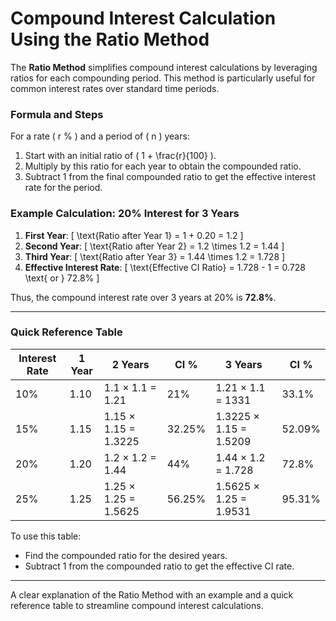 # Compound Interest Calculation Using the Ratio Method

The **Ratio Method** simplifies compound interest calculations by leveraging ratios for each compounding period. This method is particularly useful for common interest rates over standard time periods.

### Formula and Steps
For a rate \( r \% \) and a period of \( n \) years:
1. Start with an initial ratio of \( 1 + \frac{r}{100} \).
2. Multiply by this ratio for each year to obtain the compounded ratio.
3. Subtract 1 from the final compounded ratio to get the effective interest rate for the period.

### Example Calculation: 20% Interest for 3 Years
1. **First Year**:
   \[
   \text{Ratio after Year 1} = 1 + 0.20 = 1.2
   \]
2. **Second Year**:
   \[
   \text{Ratio after Year 2} = 1.2 \times 1.2 = 1.44
   \]
3. **Third Year**:
   \[
   \text{Ratio after Year 3} = 1.44 \times 1.2 = 1.728
   \]
4. **Effective Interest Rate**:
   \[
   \text{Effective CI Ratio} = 1.728 - 1 = 0.728 \text{ or } 72.8\%
   \]

Thus, the compound interest rate over 3 years at 20% is **72.8%**.

---

### Quick Reference Table

<!--
| Interest Rate | 1 Year | 2 Years               | 3 Years               |
|---------------|--------|-----------------------|-----------------------|
| 10%           | 1.10   | \( 1.1 \times 1.1 = 1.21 \) | \( 1.21 \times 1.1 = 1.331 \) |
| 15%           | 1.15   | \( 1.15 \times 1.15 = 1.3225 \) | \( 1.3225 \times 1.15 = 1.5209 \) |
| 20%           | 1.20   | \( 1.2 \times 1.2 = 1.44 \) | \( 1.44 \times 1.2 = 1.728 \) |
| 25%           | 1.25   | \( 1.25 \times 1.25 = 1.5625 \) | \( 1.5625 \times 1.25 = 1.9531 \) |
-->

<table>
  <thead>
    <tr>
      <th>Interest Rate </th>
      <th>1 Year</th>
      <th>2 Years</th>
      <th>CI %</th>
      <th>3 Years</th>
       <th>CI %</th>
    </tr>
  </thead>
  <tbody>
    <tr>
      <td>10%</td>
      <td>1.10</td>
      <td>1.1 × 1.1 = 1.21</td>
      <td>21%</td>
      <td>1.21 × 1.1 = 1331</td>
      <td>33.1%</td>
    </tr>
    <tr>
      <td>15%</td>
      <td>1.15</td>
      <td>1.15 × 1.15 = 1.3225</td>
       <td>32.25%</td>
      <td>1.3225 × 1.15 = 1.5209</td>
       <td>52.09%</td>
    </tr>
    <tr>
      <td>20%</td>
      <td>1.20</td>
      <td>1.2 × 1.2 = 1.44</td>
       <td>44%</td>
      <td>1.44 × 1.2 = 1.728</td>
       <td>72.8%</td>
    </tr>
    <tr>
      <td>25%</td>
      <td>1.25</td>
      <td>1.25 × 1.25 = 1.5625</td>
       <td>56.25%</td>
      <td>1.5625 × 1.25 = 1.9531</td>
       <td>95.31%</td>
    </tr>
  </tbody>
</table>


To use this table:
- Find the compounded ratio for the desired years.
- Subtract 1 from the compounded ratio to get the effective CI rate.

---

A clear explanation of the Ratio Method with an example and a quick reference table to streamline compound interest calculations.
